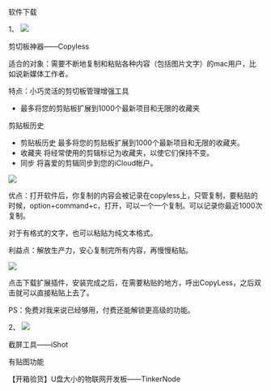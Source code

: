 软件下载

1、
![](https://imgkr.cn-bj.ufileos.com/21626ad0-e33c-4280-b272-f8b170c2f23a.png)

剪切板神器——Copyless


适合的对象：需要不断地复制和粘贴各种内容（包括图片文字）的mac用户，比如说新媒体工作者。

特点：小巧灵活的剪切板管理增强工具

- 最多将您的剪贴板扩展到1000个最新项目和无限的收藏夹

剪贴板历史

- 剪贴板历史
最多将您的剪贴板扩展到1000个最新项目和无限的收藏夹。
- 收藏夹
将经常使用的剪辑标记为收藏夹，以使它们保持不变。
- 同步
将喜爱的剪辑同步到您的iCloud帐户。



![](https://imgkr.cn-bj.ufileos.com/ccdac101-95cf-44b5-bd25-2858a0bf2920.png)


优点：打开软件后，你复制的内容会被记录在copyless上，只管复制，要粘贴的时候，option+command+c，打开，可以一个一个复制。可以记录你最近1000次复制。

对于有格式的文字，也可以粘贴为纯文本格式。

利益点：解放生产力，安心复制完所有内容，再慢慢粘贴。


![](https://imgkr.cn-bj.ufileos.com/9a3581d1-cf31-4f69-8b58-86ce0833e7bc.png)

点击下载扩展插件，安装完成之后，在需要粘贴的地方，呼出CopyLess，之后双击就可以直接粘贴上去了。

PS：免费对我来说已经够用，付费还能解锁更高级的功能。



2、
![](https://imgkr.cn-bj.ufileos.com/3d93178b-6578-473b-ab74-3ad302400c01.png)

截屏工具——iShot

有贴图功能



【开箱验货】U盘大小的物联网开发板——TinkerNode




